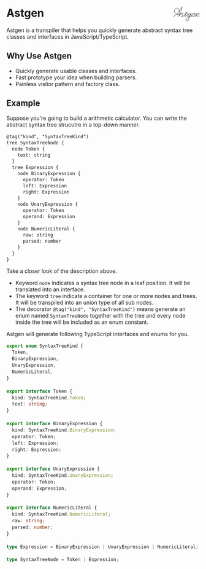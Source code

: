 # Astgen <img align="right" src="docs/logo.svg" height="38"></img>

Astgen is a transpiler that helps you quickly generate abstract syntax tree classes and interfaces in JavaScript/TypeScript.

## Why Use Astgen

* Quickly generate usable classes and interfaces.
* Fast prototype your idea when building parsers.
* Painless visitor pattern and factory class.

## Example

Suppose you're going to build a arithmetic calculator. You can write the abstract syntax tree strucutre in a top-down manner.

```
@tag("kind", "SyntaxTreeKind")
tree SyntaxTreeNode {
  node Token {
    text: string
  }
  tree Expression {
    node BinaryExpression {
      operator: Token
      left: Expression
      right: Expression
    }
    node UnaryExpression {
      operator: Token
      operand: Expression
    }
    node NumericLiteral {
      raw: string
      parsed: number
    }
  }
}
```
Take a closer look of the description above.

* Keyword `node` indicates a syntax tree node in a leaf position. It will be translated into an interface.
* The keyword `tree` indicate a container for one or more nodes and trees. It will be transpiled into an union type of all sub nodes.
* The decorator `@tag("kind", "SyntaxTreeKind")` means generate an enum named `SyntaxTreeNode` together with the tree and every node inside the tree will be included as an enum constant.

Astgen will generate following TypeScript interfaces and enums for you.

```typescript
export enum SyntaxTreeKind {
  Token,
  BinaryExpression,
  UnaryExpression,
  NumericLiteral,
}

export interface Token {
  kind: SyntaxTreeKind.Token;
  text: string;
}

export interface BinaryExpression {
  kind: SyntaxTreeKind.BinaryExpression;
  operator: Token;
  left: Expression;
  right: Expression;
}

export interface UnaryExpression {
  kind: SyntaxTreeKind.UnaryExpression;
  operator: Token;
  operand: Expression;
}

export interface NumericLiteral {
  kind: SyntaxTreeKind.NumericLiteral;
  raw: string;
  parsed: number;
}

type Expression = BinaryExpression | UnaryExpression | NumericLiteral;

type SyntaxTreeNode = Token | Expression;
```
